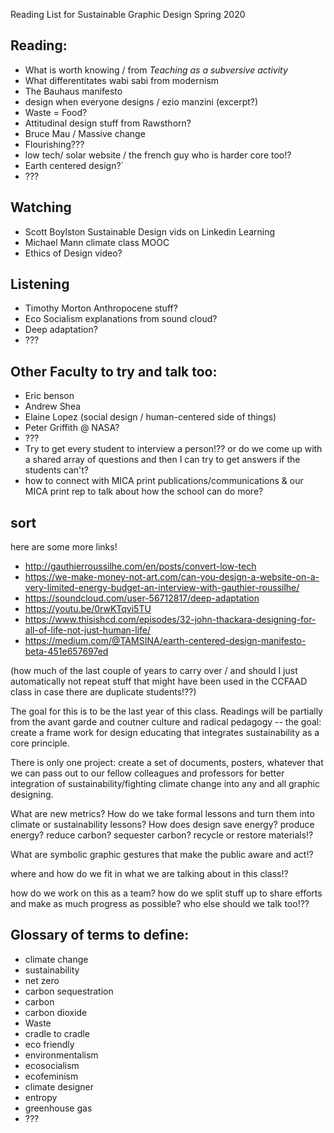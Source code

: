 Reading List for Sustainable Graphic Design Spring 2020

## Reading:
- What is worth knowing / from _Teaching as a subversive activity_
- What differentitates wabi sabi from modernism
- The Bauhaus manifesto
- design when everyone designs / ezio manzini (excerpt?)
- Waste = Food?
- Attitudinal design stuff from Rawsthorn?
- Bruce Mau / Massive change
- Flourishing???
- low tech/ solar website / the french guy who is harder core too!?
- Earth centered design?`
- ???

## Watching
- Scott Boylston Sustainable Design vids on Linkedin Learning
- Michael Mann climate class MOOC
- Ethics of Design video?

## Listening
- Timothy Morton Anthropocene stuff?
- Eco Socialism explanations from sound cloud?
- Deep adaptation?
- ???

## Other Faculty to try and talk too:
- Eric benson
- Andrew Shea
- Elaine Lopez (social design / human-centered side of things)
- Peter Griffith @ NASA?
- ???
- Try to get every student to interview a person!?? or do we come up with a shared array of questions and then I can try to get answers if the students can't?
- how to connect with MICA print publications/communications & our MICA print rep to talk about how the school can do more?

## sort
 here are some more links!
- http://gauthierroussilhe.com/en/posts/convert-low-tech
- https://we-make-money-not-art.com/can-you-design-a-website-on-a-very-limited-energy-budget-an-interview-with-gauthier-roussilhe/
- https://soundcloud.com/user-56712817/deep-adaptation
- https://youtu.be/0rwKTqvi5TU
- https://www.thisishcd.com/episodes/32-john-thackara-designing-for-all-of-life-not-just-human-life/
- https://medium.com/@TAMSINA/earth-centered-design-manifesto-beta-451e657697ed

(how much of the last couple of years to carry over / and should I just automatically not repeat stuff that might have been used in the CCFAAD class in case there are duplicate students!??)

The goal for this is to be the last year of this class. Readings will be partially from the avant garde and coutner culture and radical pedagogy -- the goal: create a frame work for design educating that integrates sustainability as a core principle.

There is only one project: create a set of documents, posters, whatever that we can pass out to our fellow colleagues and professors for better integration of sustainability/fighting climate change into any and all graphic designing.

What are new metrics? How do we take formal lessons and turn them into climate or sustainability lessons? How does design save energy? produce energy? reduce carbon? sequester carbon? recycle or restore materials!?

What are symbolic graphic gestures that make the public aware and act!?

where and how do we fit in what we are talking about in this class!?

how do we work on this as a team? how do we split stuff up to share efforts and make as much progress as possible? who else should we talk too!??

## Glossary of terms to define:
- climate change
- sustainability 
- net zero
- carbon sequestration
- carbon
- carbon dioxide
- Waste
- cradle to cradle
- eco friendly
- environmentalism
- ecosocialism
- ecofeminism
- climate designer
- entropy
- greenhouse gas 
- ???